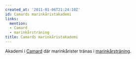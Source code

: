 ```yaml
---
created_at: '2011-01-06T21:24:10Z'
id: Camards marinkåristakademi
links:
  mention:
  - Camard
  - marinkårsträning
title: Camards marinkåristakademi
---
```


Akademi i [Camard] där marinkårister tränas i [marinkårsträning].

  [Camard]: Camard
  [marinkårsträning]: marinkårsträning